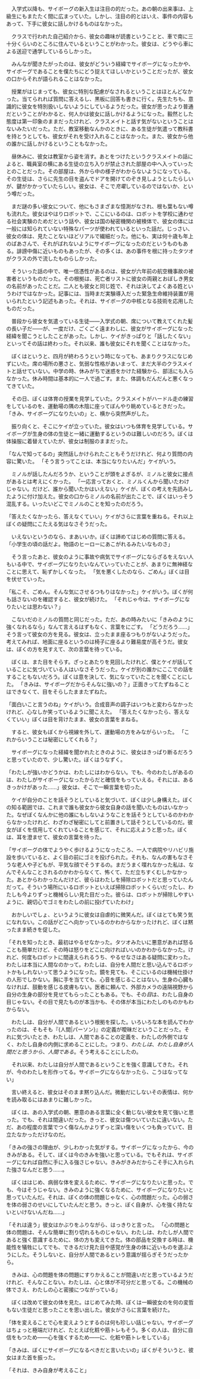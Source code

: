 　入学式以降も、サイボーグの新入生は注目の的だった。あの朝の出来事は、上級生にもまたたく間に広まっていた。しかし、注目の的とはいえ、事件の内容もあって、下手に彼女に話しかけるものはなかった。

　クラスで行われた自己紹介から、彼女の趣味が読書ということと、車で南に三十分くらいのところに住んでいるということがわかった。彼女は、どうやら車による送迎で通学しているらしかった。

　みんなが聞きたがったのは、彼女がどういう経緯でサイボーグになったかや、サイボーグであることを僕たちにどう捉えてほしいかということだったが、彼女の口からそれが語られることはなかった。

　授業がはじまっても、彼女に特別な配慮がなされるということはほとんどなかった。当てられれば質問に答えるし、黒板に回答も書きに行く。先生たちも、意識的に彼女を特別扱いしないようにしているようだった。彼女が思ったより普通だということがわかると、何人かは彼女に話しかけるようになった。毅然とした態度は第一印象のままだったけれど、クラスメイトと話す気がないということはないみたいだった。ただ、教室移動なんかのときに、ある生徒が気遣って教科書を持とうとしても、彼女がそれを受け入れることはなかった。また、彼女から他の誰かに話しかけるということもなかった。

　昼休みに、彼女は教室から姿を消す。あとをつけたというクラスメイトの話によると、職員室の横にある生徒の立ち入りが禁止された部屋の中へ入っていったとのことだった。その部屋は、外から中の様子がわからないようになっている。その生徒は、さらに先生の目を盗んでドアを開けてのぞき見しようとしたらしいが、鍵がかかっていたらしい。彼女は、そこで*充電*しているのではないか、という噂だった。

　まだ謎の多い彼女について、他にもさまざまな憶測がなされ、根も葉もない噂も流れた。彼女はやはりロボットで、ここにいるのは、ロボットを学校に通わせる社会実験のためだという話や、彼女は国の秘密機関の被検体で、彼女の体には一般には知られていない特殊なパーツが使われているといった話だ。じっさい、彼女の体は、見たことないほどリアルで繊細だった。他にも、実は何十歳も年上のばあさんで、それがばれないようにサイボーグになったのだというものもある。誹謗中傷に近いものもあったが、その多くは、あの事件を根に持ったタツオがクラスの外で流したものらしかった。

　そういった話の中で、唯一信憑性があるのは、彼女が六年前の航空機事故の被害者というものだった。その根拠は、死亡者リストに彼女の両親とおぼしき男女の名前があったことだ。二人とも彼女と同じ姓で、それは決してよくある姓というわけではなかった。記事には、当時まだ実験導入だった緊急生命維持装置が用いられたという記述もあった。それは、サイボーグの中核となる技術を応用したものだった。

　普段から彼女を気遣っている生徒――入学式の朝、席について教えてくれた髪の長い子だ――が、一度だけ、ごくごく遠まわしに、彼女がサイボーグになった経緯を聞こうとしたことがあった。しかし、ケイがきっぱりと「話したくない」といってその話は終わった。それ以来、誰も彼女にそれを聞くことはなかった。

　ぼくはというと、四月が終わろうという時になっても、あまりクラスになじめずにいた。席の場所の悪さと、気弱な性格があいまって、まだ大半のクラスメイトと話せていない。中学の時、休みがちで迷惑をかけた経験から、部活にも入らなかった。休み時間は基本的に一人で過ごす。また、体調もだんだんと悪くなってきていた。

　その日、ぼくは体育の授業を見学していた。クラスメイトがハードル走の練習をしているのを、運動場の隅の木陰に座ってぼんやり眺めているときだった。
「きみ、サイボーグになりたいの」と、横から突然声がした。

　振り向くと、そこにケイが立っていた。彼女はいつも体育を見学している。サイボーグが生身の体の生徒と一緒に運動するというのは難しいのだろう。ぼくは体操服に着替えていたが、彼女は制服のままだった。

「なんで知ってるの」突然話しかけられたこともそうだけれど、何より質問の内容に驚いた。
「そう言うってことは、本当になりたいんだ」ケイがいう。

　ミノルが話したんだろうか、ということが頭をよぎるが、ミノルと彼女に接点があるとは考えにくかった。
「一応言っておくと、ミノルくんから聞いたわけじゃない。だけど、誰から聞いたかはいえない」ケイが、ぼくの考えを先読みしたように付け加えた。彼女の口からミノルの名前が出たことで、ぼくはいっそう混乱する。いったいどこでミノルのことを知ったのだろう。

「答えたくなかったら、答えなくていい」ケイがさらに言葉を重ねる。それ以上ぼくの疑問にこたえる気はなさそうだった。

　いえないというのなら、まあいいか。ぼくは諦めてはじめの質問に答える。
「小学生の頃の話だよ。物語のヒーローにあこがれるみたいなものさ」

　そう言ったあと、彼女のように事故や病気でサイボーグにならざるをえない人もいる中で、サイボーグになりたいなんていっていたことが、あまりに無神経なことに思えて、恥ずかしくなった。
「気を悪くしたのなら、ごめん」ぼくは目を伏せていった。

「私こそ、ごめん。そんな気にさせるつもりはなかった」ケイがいう。ぼくが何も話さないのを確認すると、彼女が続けた。
「それじゃ今は、サイボーグになりたいとは思わない？」

　こないだのミノルの質問と同じだった。ただ、あの時みたいに「きみのように強くなれるなら」なんて言えるはずもなく、言葉をにごす。
「どうだろう……」そう言って彼女の方を見る。彼女は、立ったまま座るつもりがないようだった。考えてみれば、地面に座るというのは椅子に座るより難易度が高そうだ。彼女は、ぼくの方を見すえて、次の言葉を待っている。

　ぼくは、また目をそらす。ざっとあたりを見回したけれど、僕とケイが話していることに気づいている人はいなさそうだった。ケイが別の誰かにここでの話をすることもないだろう。ぼくは意を決して、気になっていたことを聞くことにした。
「きみは、サイボーグだからそんなに強いの？」正面きってたずねることはできなくて、目をそらしたままたずねた。

「面白いこと言うのね」ケイがいう。合成音声の調子はいつもと変わらなかったけれど、心なしか笑っているように聞こえた。
「答えたくなかったら、答えなくていい」ぼくは目を背けたまま、彼女の言葉をまねる。

　すると、彼女もぼくから視線を外して、運動場の方をみながらいった。
「これからいうことは秘密にしてくれる？」

　サイボーグになった経緯を聞かれたときのように、彼女はきっぱり断るだろうと思っていたので、少し驚いた。ぼくはうなずく。

「わたしが強いかどうかは、わたしにはわからない。でも、今のわたしがあるのは、わたしがサイボーグになったからだと確信をもっていえる。それには、あるきっかけがあった……」彼女は、そこで一瞬言葉を切った。

　ケイが自分のことを話そうとしていると気づいて、ぼくは少し身構えた。ぼくの知る範囲では、これまで誰も彼女から彼女自身の話を聞いたものはいなかった。なぜぼくなんかに他の誰にもしないようなことを話そうとしているのかわからなかったけれど、わざわざ秘密にしてと前置きして話そうとしているのだ。彼女がぼくを信用してくれていることを感じて、それに応えようと思った。ぼくは、耳を澄ませて、彼女の言葉を待った。

「サイボーグの体でようやく歩けるようになったころ、一人で病院やリハビリ施設を歩いていると、よく目の前にゴミを投げられた。それも、なんの害もなさそうな老人や子どもが、平気な顔でそうするの。まだうまく喋れなかった私は、なんでそんなことされるのかわからなくて、怖くて、ただ立ちすくむしかなかった。あとからわかったんだけど、彼らはわたしを掃除ロボットだと思っていたんだって。そういう場所にいるロボットといえば掃除ロボットくらいだったし、わたしも今よりずっと機械らしい見た目だった。彼らは、ロボットが掃除しやすいように、親切心でゴミをわたしの前に投げていたわけ」

　おかしいでしょ、というように彼女は自虐的に微笑んだ。ぼくはとても笑う気になれない。この話がどこへ向かっているのかわからなかったけれど、ぼくは黙ったまま続きを促した。

「それを知ったとき、最初はやるせなかった。タツオみたいに悪意があれば怒ることも簡単だけど、その時は怒りをどこに向ければいいのかわからなかった。けれど、何度もロボットに間違えられるうち、やるせなさはある疑問に変わった。わたしは本当に人間なのかって。わたしは、自分を人間だと思い込んでるロボットかもしれないって思うようになった。鏡を見ても、そこにいるのは機械仕掛けの人形でしかない。胸に手を当てても、心音を感じることはない。生身の心臓もなければ、鼓動を感じる皮膚もない。医者に頼んで、外部カメラの遠隔視野から自分の生身の部分を見せてもらったこともある。でも、その*目*は、わたし自身の目じゃない。その目で見たものが本当かも、その体が本当にわたしのものかもわからない。

　わたしは、自分が人間であるという根拠を探した。いろいろな本を読んでわかったのは、そもそも『{人間|パーソン}』の定義が曖昧だということだった。それに気づいたとき、わたしは、人間であることの定義を、わたしの外側ではなく、わたし自身の内側に求めることにした。つまり、*わたしは*、*わたし自身が人間だと思うから*、*人間である*。そう考えることにしたの。

　それ以来、わたしは自分が人間であるということを強く意識してきた。それが、今のわたしを形作ってる。サイボーグにならなかったら、こうはなってない」

　言い終えると、彼女はそのまま黙り込んだ。微動だにしないその表情は、何かを読み取るにはあまりに難しかった。

　ぼくは、あの入学式の朝、悪意のある言葉に全く動じない彼女を見て強いと思った。でも、それは間違いだった。きっと、彼女は傷ついていたに違いない。ただ、あの程度の言葉でつく傷なんかよりずっと深い傷をいくつも負っていて、目立たなかっただけなのだ。

「きみの強さの理由が、少しわかった気がする。サイボーグになったから、今のきみがある。そして、ぼくは今のきみを強いと思っている。でもそれは、サイボーグになれば自然に手に入る強さじゃない。きみがきみだからこそ手に入れられた強さなんだと思う……。

　ぼくははじめ、病弱な体を変えるために、サイボーグになりたいと思った。でも、今はそうじゃない。きみのように強くなるために、サイボーグになりたいと思っていたんだ。それは、ぼくの体の問題じゃなく、心の問題だった。心の弱さを体の弱さのせいにしていたんだと思う。きっと、ぼく自身が、心を強く持たないといけないんだね……」

「それは違う」彼女はかぶりをふりながら、はっきりと言った。
「心の問題と体の問題は、そんな簡単に割り切れるものじゃない。わたしは、わたしが人間であると強く意識するために、体の方も変えてきた。体の部品を交換する時は、機能性を犠牲にしてでも、できるだけ見た目や感覚が生身の体に近いものを選ぶようにした。そうしないと、自分が人間であるという意識が揺らぎそうだったから。

　きみは、心の問題を体の問題にすりかえることが間違いだと思っているようだけれど、そんなことない。わたしは、心と体が不可分だと思ってる。この機械の体でさえ、わたしの心と密接につながっている」

　ぼくは改めて彼女の体を見た。はじめてみた時、ぼくは一瞬彼女のを何の変哲もない生徒だと思ったことを思い出した。彼女がさらに言葉を続けた。

「体を変えることで心を変えようとするのは何も珍しい話じゃない。サイボーグはちょっと極端だけれど、たとえば化粧や筋トレもそう。多くの人は、自分に自信をもつため――心を強くするため――に、化粧や筋トレをしている」

「きみは、ぼくにサイボーグになるべきだと言いたいの」ぼくがそういうと、彼女はまた首を振った。

「それは、きみ自身が考えること」
